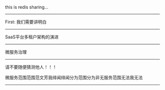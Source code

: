 this is redis sharing...


---

First: 我们需要讲明白

---

SaaS平台多租户架构的演进

---

微服务治理

---


请不要随便猜测他人！！！

微服务范围范围范文芳我绯闻绯闻分为范围分为非无服务范围无法我无法


---

